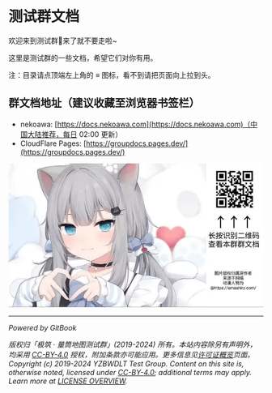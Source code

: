 # 测试群文档

欢迎来到测试群👋来了就不要走啦~

这里是测试群的一些文档，希望它们对你有用。

注：目录请点顶端左上角的 ≡ 图标，看不到请把页面向上拉到头。

## 群文档地址（建议收藏至浏览器书签栏）

- nekoawa: [https://docs.nekoawa.com](https://docs.nekoawa.com)（中国大陆推荐，每日 02:00 更新）
- CloudFlare Pages: [https://groupdocs.pages.dev/](https://groupdocs.pages.dev/)

![扫码查看群文档](assets/readme.jpg)

---
 
*Powered by GitBook*

*版权归「极筑 · 量筒地图测试群」(2019-2024) 所有。本站内容除另有声明外，均采用 [CC-BY-4.0](https://creativecommons.org/licenses/by/4.0/deed.zh-hans) 授权，附加条款亦可能应用。更多信息见[许可证概览](about/license_overview_zh.md)页面。*  
*Copyright (c) 2019-2024 YZBWDLT Test Group. Content on this site is, otherwise noted, licensed under [CC-BY-4.0](https://creativecommons.org/licenses/by/4.0/deed.en); additional terms may apply. Learn more at [LICENSE OVERVIEW](about/license_overview_en.md).*
